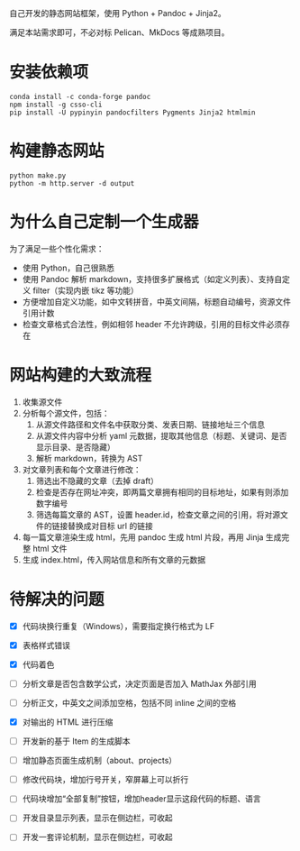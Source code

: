 自己开发的静态网站框架，使用 Python + Pandoc + Jinja2。

满足本站需求即可，不必对标 Pelican、MkDocs 等成熟项目。

# 安装依赖项

~~~
conda install -c conda-forge pandoc
npm install -g csso-cli
pip install -U pypinyin pandocfilters Pygments Jinja2 htmlmin
~~~

# 构建静态网站

~~~
python make.py
python -m http.server -d output
~~~

# 为什么自己定制一个生成器

为了满足一些个性化需求：
- 使用 Python，自己很熟悉
- 使用 Pandoc 解析 markdown，支持很多扩展格式（如定义列表）、支持自定义 filter（实现内嵌 tikz 等功能）
- 方便增加自定义功能，如中文转拼音，中英文间隔，标题自动编号，资源文件引用计数
- 检查文章格式合法性，例如相邻 header 不允许跨级，引用的目标文件必须存在

# 网站构建的大致流程

1. 收集源文件
2. 分析每个源文件，包括：
   1. 从源文件路径和文件名中获取分类、发表日期、链接地址三个信息
   2. 从源文件内容中分析 yaml 元数据，提取其他信息（标题、关键词、是否显示目录、是否隐藏）
   3. 解析 markdown，转换为 AST
3. 对文章列表和每个文章进行修改：
   1. 筛选出不隐藏的文章（去掉 draft）
   2. 检查是否存在网址冲突，即两篇文章拥有相同的目标地址，如果有则添加数字编号
   3. 筛选每篇文章的 AST，设置 header.id，检查文章之间的引用，将对源文件的链接替换成对目标 url 的链接
4. 每一篇文章渲染生成 html，先用 pandoc 生成 html 片段，再用 Jinja 生成完整 html 文件
5. 生成 index.html，传入网站信息和所有文章的元数据

# 待解决的问题

- [x] 代码块换行重复（Windows），需要指定换行格式为 LF
- [x] 表格样式错误
- [x] 代码着色
- [ ] 分析文章是否包含数学公式，决定页面是否加入 MathJax 外部引用
- [ ] 分析正文，中英文之间添加空格，包括不同 inline 之间的空格
- [x] 对输出的 HTML 进行压缩
- [ ] 开发新的基于 Item 的生成脚本
- [ ] 增加静态页面生成机制（about、projects）
- [ ] 修改代码块，增加行号开关，窄屏幕上可以折行
- [ ] 代码块增加“全部复制”按钮，增加header显示这段代码的标题、语言
- [ ] 开发目录显示列表，显示在侧边栏，可收起
- [ ] 开发一套评论机制，显示在侧边栏，可收起

